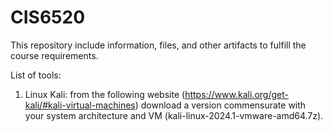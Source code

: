 # CIS6520

This repository include information, files, and other artifacts to fulfill the course requirements. 

List of tools:
1. Linux Kali: from the following website (https://www.kali.org/get-kali/#kali-virtual-machines) download a version commensurate with your system architecture and VM (kali-linux-2024.1-vmware-amd64.7z).
   
